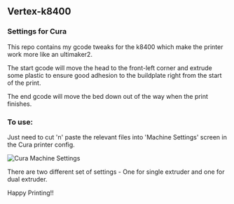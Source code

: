 ## Vertex-k8400

### Settings for Cura

This repo contains my gcode tweaks for the k8400 which make the printer work more like an ultimaker2.

The start gcode will move the head to the front-left corner and extrude some plastic to ensure good adhesion to the buildplate right from the start of the print.

The end gcode will move the bed down out of the way when the print finishes.

### To use: 
Just need to cut 'n' paste the relevant files into 'Machine Settings' screen in the Cura printer config.


![Cura Machine Settings][logo]

[logo]: https://github.com/jimconner/Vertex-k8400/raw/master/cura-settings.png "Cura Machine Settings"


There are two different set of settings - One for single extruder and one for dual extruder.

Happy Printing!!

